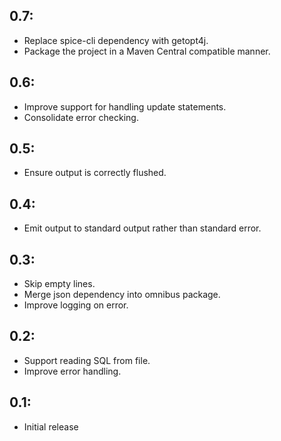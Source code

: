 ## 0.7:

* Replace spice-cli dependency with getopt4j.
* Package the project in a Maven Central compatible manner.

## 0.6:

* Improve support for handling update statements.
* Consolidate error checking.

## 0.5:

* Ensure output is correctly flushed.

## 0.4:

* Emit output to standard output rather than standard error.

## 0.3:

* Skip empty lines.
* Merge json dependency into omnibus package.
* Improve logging on error.

## 0.2:

* Support reading SQL from file.
* Improve error handling.

## 0.1:

* Initial release
